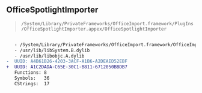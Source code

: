 ## OfficeSpotlightImporter

> `/System/Library/PrivateFrameworks/OfficeImport.framework/PlugIns/OfficeSpotlightImporter.appex/OfficeSpotlightImporter`

```diff

   - /System/Library/PrivateFrameworks/OfficeImport.framework/OfficeImport
   - /usr/lib/libSystem.B.dylib
   - /usr/lib/libobjc.A.dylib
-  UUID: A4B61B26-4203-3ACF-A1B6-A2DEAED52EBF
+  UUID: A1C2DADA-C65E-30C1-B811-6712050BBDB7
   Functions: 8
   Symbols:   36
   CStrings:  17

```
